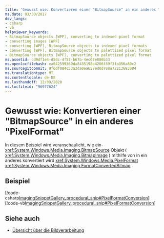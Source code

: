 ```yaml
---
title: 'Gewusst wie: Konvertieren einer "BitmapSource" in ein anderes "PixelFormat"'
ms.date: 03/30/2017
dev_langs:
- csharp
- vb
helpviewer_keywords:
- BitmapSource objects [WPF], converting to indexed pixel format
- converting images [WPF]
- converting [WPF], BitmapSource objects to indexed pixel formats
- converting [WPF], BitmapSource objects to palettized pixel format
- BitmapSource objects [WPF], converting to palettized pixel format
ms.assetid: cd9df1e4-d5dc-4f57-b67b-4ec67e086b33
ms.openlocfilehash: ea042599369da8435198e4206f89f3fa356a80c2
ms.sourcegitcommit: 9f6df084c53a3da0ea657ed0d708a72213683084
ms.translationtype: MT
ms.contentlocale: de-DE
ms.lasthandoff: 12/09/2020
ms.locfileid: "96977624"
---
```

# <a name="how-to-convert-a-bitmapsource-to-a-different-pixelformat"></a>Gewusst wie: Konvertieren einer "BitmapSource" in ein anderes "PixelFormat"
In diesem Beispiel wird veranschaulicht, wie ein- <xref:System.Windows.Media.Imaging.BitmapSource> Objekt ( <xref:System.Windows.Media.Imaging.BitmapImage> ) mithilfe von in ein anderes konvertiert wird <xref:System.Windows.Media.PixelFormat> <xref:System.Windows.Media.Imaging.FormatConvertedBitmap> .  
  
## <a name="example"></a>Beispiel  
 [!code-csharp[ImagingSnippetGallery_procedural_snip#PixelFormatConversion](~/samples/snippets/csharp/VS_Snippets_Wpf/ImagingSnippetGallery_procedural_snip/CSharp/PixelFormatsExample.cs#pixelformatconversion)]
 [!code-vb[ImagingSnippetGallery_procedural_snip#PixelFormatConversion](~/samples/snippets/visualbasic/VS_Snippets_Wpf/ImagingSnippetGallery_procedural_snip/VB/PixelFormatsExample.vb#pixelformatconversion)]  
  
## <a name="see-also"></a>Siehe auch

- [Übersicht über die Bildverarbeitung](imaging-overview.md)
